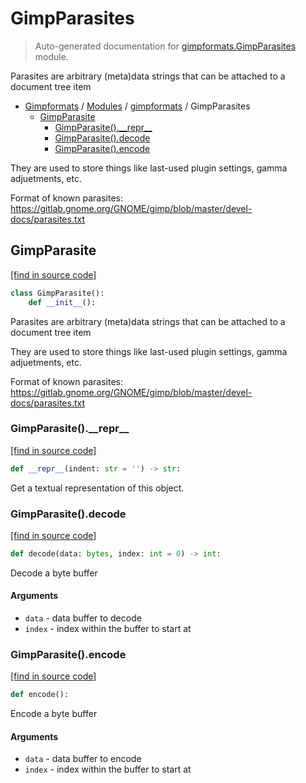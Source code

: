 # GimpParasites

> Auto-generated documentation for [gimpformats.GimpParasites](../../gimpformats/GimpParasites.py) module.

Parasites are arbitrary (meta)data strings that can be attached to a document tree item

- [Gimpformats](../README.md#gimpformats-index) / [Modules](../README.md#gimpformats-modules) / [gimpformats](index.md#gimpformats) / GimpParasites
    - [GimpParasite](#gimpparasite)
        - [GimpParasite().\_\_repr\_\_](#gimpparasite__repr__)
        - [GimpParasite().decode](#gimpparasitedecode)
        - [GimpParasite().encode](#gimpparasiteencode)

They are used to store things like last-used plugin settings, gamma adjuetments, etc.

Format of known parasites:
 https://gitlab.gnome.org/GNOME/gimp/blob/master/devel-docs/parasites.txt

## GimpParasite

[[find in source code]](../../gimpformats/GimpParasites.py#L47)

```python
class GimpParasite():
    def __init__():
```

Parasites are arbitrary (meta)data strings that can be attached to a document tree item

They are used to store things like last-used plugin settings, gamma adjuetments, etc.

Format of known parasites:
 https://gitlab.gnome.org/GNOME/gimp/blob/master/devel-docs/parasites.txt

### GimpParasite().\_\_repr\_\_

[[find in source code]](../../gimpformats/GimpParasites.py#L87)

```python
def __repr__(indent: str = '') -> str:
```

Get a textual representation of this object.

### GimpParasite().decode

[[find in source code]](../../gimpformats/GimpParasites.py#L61)

```python
def decode(data: bytes, index: int = 0) -> int:
```

Decode a byte buffer

#### Arguments

- `data` - data buffer to decode
- `index` - index within the buffer to start at

### GimpParasite().encode

[[find in source code]](../../gimpformats/GimpParasites.py#L74)

```python
def encode():
```

Encode a byte buffer

#### Arguments

- `data` - data buffer to encode
- `index` - index within the buffer to start at
